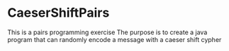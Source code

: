 # CaeserShiftPairs
This is a pairs programming exercise
The purpose is to create a java program that can randomly encode a message with a caeser shift cypher
